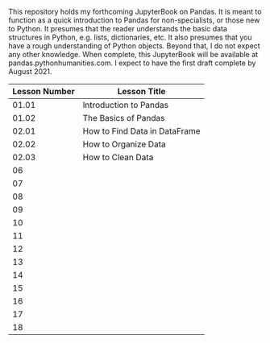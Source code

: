 This repository holds my forthcoming JupyterBook on Pandas. It is meant to function as a quick introduction to Pandas for non-specialists, or those new to Python. It presumes that the reader understands the basic data structures in Python, e.g. lists, dictionaries, etc. It also presumes that you have a rough understanding of Python objects. Beyond that, I do not expect any other knowledge. When complete, this JupyterBook will be available at pandas.pythonhumanities.com. I expect to have the first draft complete by August 2021.


| Lesson Number      | Lesson Title |
| ----------- | ----------- |
|01.01 |Introduction to Pandas|
|01.02 |The Basics of Pandas |
|02.01 |How to Find Data in DataFrame |
|02.02 |How to Organize Data |
|02.03 |How to Clean Data |
|06 | |
|07 | |
|08 | |
|09 | |
|10 | |
|11 | |
|12 | |
|13 | |
|14 | |
|15 | |
|16 | |
|17 | |
|18 | |
